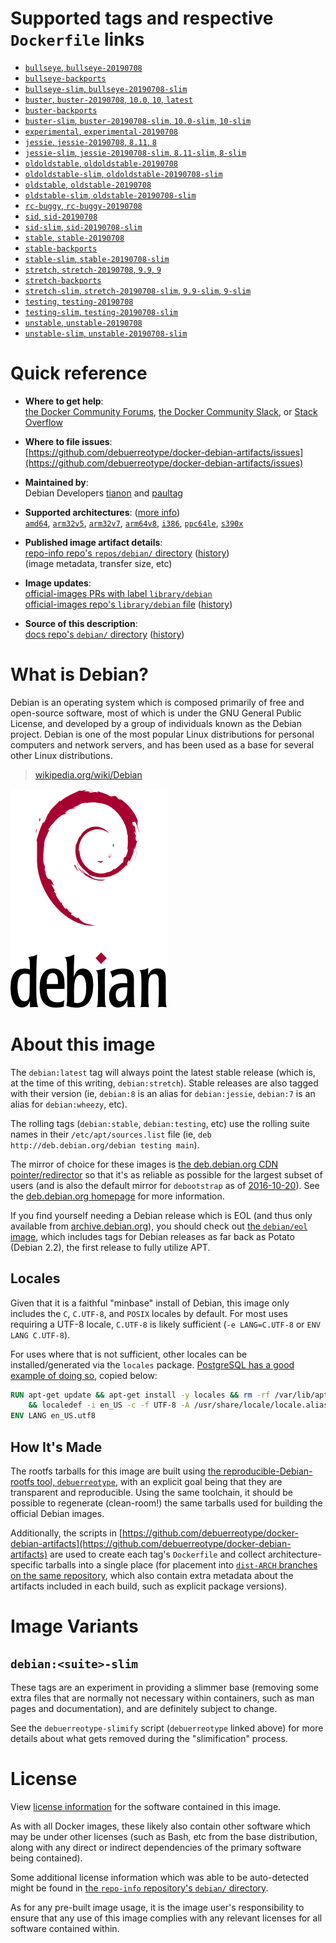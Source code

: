 <!--

********************************************************************************

WARNING:

    DO NOT EDIT "debian/README.md"

    IT IS AUTO-GENERATED

    (from the other files in "debian/" combined with a set of templates)

********************************************************************************

-->

# Supported tags and respective `Dockerfile` links

-	[`bullseye`, `bullseye-20190708`](https://github.com/debuerreotype/docker-debian-artifacts/blob/d13bce7fbde24c2070f48957c65eaa7d8d91fd11/bullseye/Dockerfile)
-	[`bullseye-backports`](https://github.com/debuerreotype/docker-debian-artifacts/blob/d13bce7fbde24c2070f48957c65eaa7d8d91fd11/bullseye/backports/Dockerfile)
-	[`bullseye-slim`, `bullseye-20190708-slim`](https://github.com/debuerreotype/docker-debian-artifacts/blob/d13bce7fbde24c2070f48957c65eaa7d8d91fd11/bullseye/slim/Dockerfile)
-	[`buster`, `buster-20190708`, `10.0`, `10`, `latest`](https://github.com/debuerreotype/docker-debian-artifacts/blob/d13bce7fbde24c2070f48957c65eaa7d8d91fd11/buster/Dockerfile)
-	[`buster-backports`](https://github.com/debuerreotype/docker-debian-artifacts/blob/d13bce7fbde24c2070f48957c65eaa7d8d91fd11/buster/backports/Dockerfile)
-	[`buster-slim`, `buster-20190708-slim`, `10.0-slim`, `10-slim`](https://github.com/debuerreotype/docker-debian-artifacts/blob/d13bce7fbde24c2070f48957c65eaa7d8d91fd11/buster/slim/Dockerfile)
-	[`experimental`, `experimental-20190708`](https://github.com/debuerreotype/docker-debian-artifacts/blob/d13bce7fbde24c2070f48957c65eaa7d8d91fd11/experimental/Dockerfile)
-	[`jessie`, `jessie-20190708`, `8.11`, `8`](https://github.com/debuerreotype/docker-debian-artifacts/blob/d13bce7fbde24c2070f48957c65eaa7d8d91fd11/jessie/Dockerfile)
-	[`jessie-slim`, `jessie-20190708-slim`, `8.11-slim`, `8-slim`](https://github.com/debuerreotype/docker-debian-artifacts/blob/d13bce7fbde24c2070f48957c65eaa7d8d91fd11/jessie/slim/Dockerfile)
-	[`oldoldstable`, `oldoldstable-20190708`](https://github.com/debuerreotype/docker-debian-artifacts/blob/d13bce7fbde24c2070f48957c65eaa7d8d91fd11/oldoldstable/Dockerfile)
-	[`oldoldstable-slim`, `oldoldstable-20190708-slim`](https://github.com/debuerreotype/docker-debian-artifacts/blob/d13bce7fbde24c2070f48957c65eaa7d8d91fd11/oldoldstable/slim/Dockerfile)
-	[`oldstable`, `oldstable-20190708`](https://github.com/debuerreotype/docker-debian-artifacts/blob/d13bce7fbde24c2070f48957c65eaa7d8d91fd11/oldstable/Dockerfile)
-	[`oldstable-slim`, `oldstable-20190708-slim`](https://github.com/debuerreotype/docker-debian-artifacts/blob/d13bce7fbde24c2070f48957c65eaa7d8d91fd11/oldstable/slim/Dockerfile)
-	[`rc-buggy`, `rc-buggy-20190708`](https://github.com/debuerreotype/docker-debian-artifacts/blob/d13bce7fbde24c2070f48957c65eaa7d8d91fd11/rc-buggy/Dockerfile)
-	[`sid`, `sid-20190708`](https://github.com/debuerreotype/docker-debian-artifacts/blob/d13bce7fbde24c2070f48957c65eaa7d8d91fd11/sid/Dockerfile)
-	[`sid-slim`, `sid-20190708-slim`](https://github.com/debuerreotype/docker-debian-artifacts/blob/d13bce7fbde24c2070f48957c65eaa7d8d91fd11/sid/slim/Dockerfile)
-	[`stable`, `stable-20190708`](https://github.com/debuerreotype/docker-debian-artifacts/blob/d13bce7fbde24c2070f48957c65eaa7d8d91fd11/stable/Dockerfile)
-	[`stable-backports`](https://github.com/debuerreotype/docker-debian-artifacts/blob/d13bce7fbde24c2070f48957c65eaa7d8d91fd11/stable/backports/Dockerfile)
-	[`stable-slim`, `stable-20190708-slim`](https://github.com/debuerreotype/docker-debian-artifacts/blob/d13bce7fbde24c2070f48957c65eaa7d8d91fd11/stable/slim/Dockerfile)
-	[`stretch`, `stretch-20190708`, `9.9`, `9`](https://github.com/debuerreotype/docker-debian-artifacts/blob/d13bce7fbde24c2070f48957c65eaa7d8d91fd11/stretch/Dockerfile)
-	[`stretch-backports`](https://github.com/debuerreotype/docker-debian-artifacts/blob/d13bce7fbde24c2070f48957c65eaa7d8d91fd11/stretch/backports/Dockerfile)
-	[`stretch-slim`, `stretch-20190708-slim`, `9.9-slim`, `9-slim`](https://github.com/debuerreotype/docker-debian-artifacts/blob/d13bce7fbde24c2070f48957c65eaa7d8d91fd11/stretch/slim/Dockerfile)
-	[`testing`, `testing-20190708`](https://github.com/debuerreotype/docker-debian-artifacts/blob/d13bce7fbde24c2070f48957c65eaa7d8d91fd11/testing/Dockerfile)
-	[`testing-slim`, `testing-20190708-slim`](https://github.com/debuerreotype/docker-debian-artifacts/blob/d13bce7fbde24c2070f48957c65eaa7d8d91fd11/testing/slim/Dockerfile)
-	[`unstable`, `unstable-20190708`](https://github.com/debuerreotype/docker-debian-artifacts/blob/d13bce7fbde24c2070f48957c65eaa7d8d91fd11/unstable/Dockerfile)
-	[`unstable-slim`, `unstable-20190708-slim`](https://github.com/debuerreotype/docker-debian-artifacts/blob/d13bce7fbde24c2070f48957c65eaa7d8d91fd11/unstable/slim/Dockerfile)

# Quick reference

-	**Where to get help**:  
	[the Docker Community Forums](https://forums.docker.com/), [the Docker Community Slack](https://blog.docker.com/2016/11/introducing-docker-community-directory-docker-community-slack/), or [Stack Overflow](https://stackoverflow.com/search?tab=newest&q=docker)

-	**Where to file issues**:  
	[https://github.com/debuerreotype/docker-debian-artifacts/issues](https://github.com/debuerreotype/docker-debian-artifacts/issues)

-	**Maintained by**:  
	Debian Developers [tianon](https://qa.debian.org/developer.php?login=tianon) and [paultag](https://qa.debian.org/developer.php?login=paultag)

-	**Supported architectures**: ([more info](https://github.com/docker-library/official-images#architectures-other-than-amd64))  
	[`amd64`](https://hub.docker.com/r/amd64/debian/), [`arm32v5`](https://hub.docker.com/r/arm32v5/debian/), [`arm32v7`](https://hub.docker.com/r/arm32v7/debian/), [`arm64v8`](https://hub.docker.com/r/arm64v8/debian/), [`i386`](https://hub.docker.com/r/i386/debian/), [`ppc64le`](https://hub.docker.com/r/ppc64le/debian/), [`s390x`](https://hub.docker.com/r/s390x/debian/)

-	**Published image artifact details**:  
	[repo-info repo's `repos/debian/` directory](https://github.com/docker-library/repo-info/blob/master/repos/debian) ([history](https://github.com/docker-library/repo-info/commits/master/repos/debian))  
	(image metadata, transfer size, etc)

-	**Image updates**:  
	[official-images PRs with label `library/debian`](https://github.com/docker-library/official-images/pulls?q=label%3Alibrary%2Fdebian)  
	[official-images repo's `library/debian` file](https://github.com/docker-library/official-images/blob/master/library/debian) ([history](https://github.com/docker-library/official-images/commits/master/library/debian))

-	**Source of this description**:  
	[docs repo's `debian/` directory](https://github.com/docker-library/docs/tree/master/debian) ([history](https://github.com/docker-library/docs/commits/master/debian))

# What is Debian?

Debian is an operating system which is composed primarily of free and open-source software, most of which is under the GNU General Public License, and developed by a group of individuals known as the Debian project. Debian is one of the most popular Linux distributions for personal computers and network servers, and has been used as a base for several other Linux distributions.

> [wikipedia.org/wiki/Debian](https://en.wikipedia.org/wiki/Debian)

![logo](https://raw.githubusercontent.com/docker-library/docs/b449be7df57e9ed9086bb5821bfb5d6cdc5d67a4/debian/logo.png)

# About this image

The `debian:latest` tag will always point the latest stable release (which is, at the time of this writing, `debian:stretch`). Stable releases are also tagged with their version (ie, `debian:8` is an alias for `debian:jessie`, `debian:7` is an alias for `debian:wheezy`, etc).

The rolling tags (`debian:stable`, `debian:testing`, etc) use the rolling suite names in their `/etc/apt/sources.list` file (ie, `deb http://deb.debian.org/debian testing main`).

The mirror of choice for these images is [the deb.debian.org CDN pointer/redirector](https://deb.debian.org) so that it's as reliable as possible for the largest subset of users (and is also the default mirror for `debootstrap` as of [2016-10-20](https://anonscm.debian.org/cgit/d-i/debootstrap.git/commit/?id=9e8bc60ad1ccf3a25ce7890526b70059f3e770de)). See the [deb.debian.org homepage](https://deb.debian.org) for more information.

If you find yourself needing a Debian release which is EOL (and thus only available from [archive.debian.org](http://archive.debian.org)), you should check out [the `debian/eol` image](https://hub.docker.com/r/debian/eol/), which includes tags for Debian releases as far back as Potato (Debian 2.2), the first release to fully utilize APT.

## Locales

Given that it is a faithful "minbase" install of Debian, this image only includes the `C`, `C.UTF-8`, and `POSIX` locales by default. For most uses requiring a UTF-8 locale, `C.UTF-8` is likely sufficient (`-e LANG=C.UTF-8` or `ENV LANG C.UTF-8`).

For uses where that is not sufficient, other locales can be installed/generated via the `locales` package. [PostgreSQL has a good example of doing so](https://github.com/docker-library/postgres/blob/69bc540ecfffecce72d49fa7e4a46680350037f9/9.6/Dockerfile#L21-L24), copied below:

```dockerfile
RUN apt-get update && apt-get install -y locales && rm -rf /var/lib/apt/lists/* \
	&& localedef -i en_US -c -f UTF-8 -A /usr/share/locale/locale.alias en_US.UTF-8
ENV LANG en_US.utf8
```

## How It's Made

The rootfs tarballs for this image are built using [the reproducible-Debian-rootfs tool, `debuerreotype`](https://github.com/debuerreotype/debuerreotype), with an explicit goal being that they are transparent and reproducible. Using the same toolchain, it should be possible to regenerate (clean-room!) the same tarballs used for building the official Debian images.

Additionally, the scripts in [https://github.com/debuerreotype/docker-debian-artifacts](https://github.com/debuerreotype/docker-debian-artifacts) are used to create each tag's `Dockerfile` and collect architecture-specific tarballs into a single place (for placement into [`dist-ARCH` branches on the same repository](https://github.com/debuerreotype/docker-debian-artifacts/branches), which also contain extra metadata about the artifacts included in each build, such as explicit package versions).

# Image Variants

## `debian:<suite>-slim`

These tags are an experiment in providing a slimmer base (removing some extra files that are normally not necessary within containers, such as man pages and documentation), and are definitely subject to change.

See the `debuerreotype-slimify` script (`debuerreotype` linked above) for more details about what gets removed during the "slimification" process.

# License

View [license information](https://www.debian.org/social_contract#guidelines) for the software contained in this image.

As with all Docker images, these likely also contain other software which may be under other licenses (such as Bash, etc from the base distribution, along with any direct or indirect dependencies of the primary software being contained).

Some additional license information which was able to be auto-detected might be found in [the `repo-info` repository's `debian/` directory](https://github.com/docker-library/repo-info/tree/master/repos/debian).

As for any pre-built image usage, it is the image user's responsibility to ensure that any use of this image complies with any relevant licenses for all software contained within.

